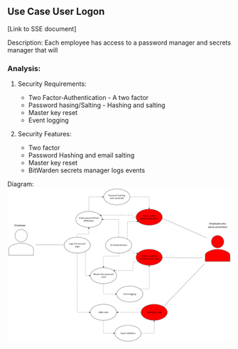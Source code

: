 ## Use Case User Logon
[Link to SSE document]

Description:
Each employee has access to a password manager and secrets manager that will 

### Analysis:
  
  1. Security Requirements:
      * Two Factor-Authentication - A two factor
      * Password hasing/Salting - Hashing and salting
      * Master key reset
      * Event logging

  2. Security Features:
      * Two factor
      * Password Hashing and email salting
      * Master key reset
      * BitWarden secrets manager logs events

Diagram:
![](https://github.com/PatrickBN/CYBR8420_Team5/blob/main/Use%20case%20drafts/SSE%20User%20logon/SSE%20User%20Logon%20Use%20case%202.png)
